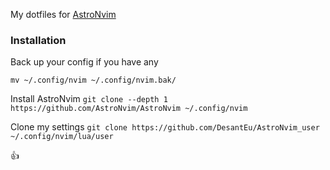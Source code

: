 My dotfiles for [AstroNvim](https://astronvim.com/)

### Installation
Back up your config if you have any

```
mv ~/.config/nvim ~/.config/nvim.bak/
```

Install AstroNvim
`git clone --depth 1 https://github.com/AstroNvim/AstroNvim ~/.config/nvim`

Clone my settings
`git clone https://github.com/DesantEu/AstroNvim_user ~/.config/nvim/lua/user`

👍
